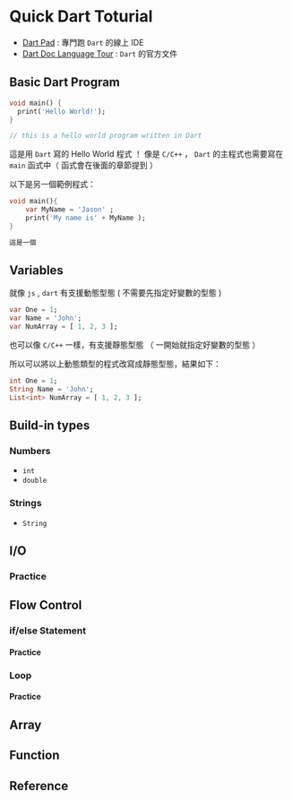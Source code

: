 # Quick Dart Toturial 

- [Dart Pad](https://dartpad.dev/?) : 專門跑 `Dart` 的線上 IDE
- [Dart Doc Language Tour](https://dart.dev/guides/language/language-tour) : `Dart` 的官方文件

## Basic Dart Program 
```dart
void main() {
  print('Hello World!');
}

// this is a hello world program written in Dart
```

這是用 `Dart` 寫的 Hello World 程式 ！
像是 `C/C++` ， `Dart` 的主程式也需要寫在 `main` 函式中（ 函式會在後面的章節提到 ）

以下是另一個範例程式：
```dart
void main(){
    var MyName = 'Jason' ;
    print('My name is' + MyName );
}

這是一個
```

## Variables 

就像 `js` , `dart` 有支援動態型態 ( 不需要先指定好變數的型態 )
```dart
var One = 1;
var Name = 'John';
var NumArray = [ 1, 2, 3 ];
```

也可以像 `C/C++` 一樣，有支援靜態型態 （ 一開始就指定好變數的型態 ）

所以可以將以上動態類型的程式改寫成靜態型態，結果如下：
```dart
int One = 1;
String Name = 'John';
List<int> NumArray = [ 1, 2, 3 ];
```

## Build-in types
### Numbers
- `int`
- `double`
### Strings
- `String`
### 

## I/O
### Practice 
## Flow Control
### if/else Statement 
#### Practice
### Loop
#### Practice 
## Array 
## Function 


## Reference 